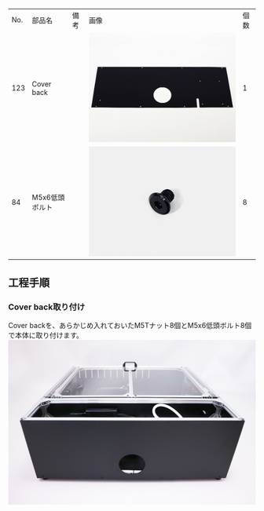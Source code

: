 <table class="packing-list">
    <tbody>
        <tr>
            <td>No.</td>
            <td>部品名</td>
            <td>備考</td>
            <td class="packing-img">画像</td>
            <td>個数</td>
        </tr>
        <tr>
            <td>123</td>
            <td>Cover back</td>
            <td></td>
            <td><img src="./images/packing/123.jpg" alt="Cover back"></td>
            <td>1</td>
        </tr>
        <tr>
            <td>84</td>
            <td>M5x6低頭ボルト</td>
            <td></td>
            <td><img src="./images/packing/084.jpg" alt="M5x6低頭ボルト"></td>
            <td>8</td>
        </tr>
    </tbody>
</table>

## 工程手順

### Cover back取り付け
Cover backを、あらかじめ入れておいたM5Tナット8個とM5x6低頭ボルト8個で本体に取り付けます。
<img src="./images/26/002.jpg" alt="Cover back取り付け-3">
